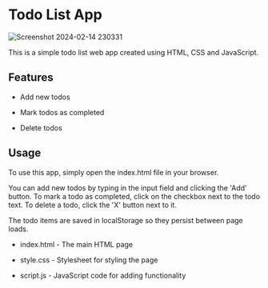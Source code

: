# **Todo List App**
![Screenshot 2024-02-14 230331](https://github.com/krithi8028/todolist/assets/121345483/2b44ba3d-9eff-4cc6-895d-7150dfd7dff4)


This is a simple todo list web app created using HTML, CSS and JavaScript.

## **Features**

* Add new todos
    
* Mark todos as completed
    
* Delete todos
    

## **Usage**
To use this app, simply open the index.html file in your browser.

You can add new todos by typing in the input field and clicking the 'Add' button. 
To mark a todo as completed, click on the checkbox next to the todo text. 
To delete a todo, click the 'X' button next to it.

The todo items are saved in localStorage so they persist between page loads.


* index.html - The main HTML page

* style.css - Stylesheet for styling the page

* script.js - JavaScript code for adding functionality

